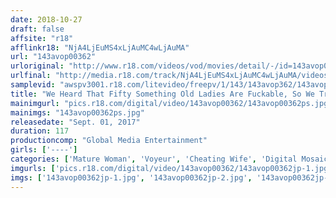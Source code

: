 ```yaml
---
date: 2018-10-27
draft: false
affsite: "r18"
afflinkr18: "NjA4LjEuMS4xLjAuMC4wLjAuMA"
url: "143avop00362"
urloriginal: "http://www.r18.com/videos/vod/movies/detail/-/id=143avop00362"
urlfinal: "http://media.r18.com/track/NjA4LjEuMS4xLjAuMC4wLjAuMA/videos/vod/movies/detail/-/id=143avop00362"
samplevid: "awspv3001.r18.com/litevideo/freepv/1/143/143avop362/143avop362_dmb_w.mp4"
title: "We Heard That Fifty Something Old Ladies Are Fuckable, So We Tried Seducing This Home Helper Lady And At First She Turned Us Down, But When We Persisted, We Finally Fucked Her..."
mainimgurl: "pics.r18.com/digital/video/143avop00362/143avop00362ps.jpg"
mainimgs: "143avop00362ps.jpg"
releasedate: "Sept. 01, 2017"
duration: 117
productioncomp: "Global Media Entertainment"
girls: ['----']
categories: ['Mature Woman', 'Voyeur', 'Cheating Wife', 'Digital Mosaic', 'Hi-Def', 'AV OPEN 2017 Married Woman/Mature Woman Category']
imgurls: ['pics.r18.com/digital/video/143avop00362/143avop00362jp-1.jpg', 'pics.r18.com/digital/video/143avop00362/143avop00362jp-2.jpg', 'pics.r18.com/digital/video/143avop00362/143avop00362jp-3.jpg', 'pics.r18.com/digital/video/143avop00362/143avop00362jp-4.jpg', 'pics.r18.com/digital/video/143avop00362/143avop00362jp-5.jpg', 'pics.r18.com/digital/video/143avop00362/143avop00362jp-6.jpg', 'pics.r18.com/digital/video/143avop00362/143avop00362jp-7.jpg', 'pics.r18.com/digital/video/143avop00362/143avop00362jp-8.jpg', 'pics.r18.com/digital/video/143avop00362/143avop00362jp-9.jpg', 'pics.r18.com/digital/video/143avop00362/143avop00362jp-10.jpg', 'pics.r18.com/digital/video/143avop00362/143avop00362jp-11.jpg', 'pics.r18.com/digital/video/143avop00362/143avop00362jp-12.jpg', 'pics.r18.com/digital/video/143avop00362/143avop00362jp-13.jpg', 'pics.r18.com/digital/video/143avop00362/143avop00362jp-14.jpg', 'pics.r18.com/digital/video/143avop00362/143avop00362jp-15.jpg', 'pics.r18.com/digital/video/143avop00362/143avop00362jp-16.jpg', 'pics.r18.com/digital/video/143avop00362/143avop00362jp-17.jpg', 'pics.r18.com/digital/video/143avop00362/143avop00362jp-18.jpg', 'pics.r18.com/digital/video/143avop00362/143avop00362jp-19.jpg', 'pics.r18.com/digital/video/143avop00362/143avop00362jp-20.jpg']
imgs: ['143avop00362jp-1.jpg', '143avop00362jp-2.jpg', '143avop00362jp-3.jpg', '143avop00362jp-4.jpg', '143avop00362jp-5.jpg', '143avop00362jp-6.jpg', '143avop00362jp-7.jpg', '143avop00362jp-8.jpg', '143avop00362jp-9.jpg', '143avop00362jp-10.jpg', '143avop00362jp-11.jpg', '143avop00362jp-12.jpg', '143avop00362jp-13.jpg', '143avop00362jp-14.jpg', '143avop00362jp-15.jpg', '143avop00362jp-16.jpg', '143avop00362jp-17.jpg', '143avop00362jp-18.jpg', '143avop00362jp-19.jpg', '143avop00362jp-20.jpg']
---
```


